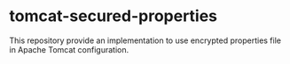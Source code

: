 # tomcat-secured-properties

This repository provide an implementation to use encrypted properties file in Apache Tomcat configuration.
